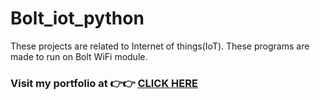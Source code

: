 # Bolt_iot_python

These projects are related to Internet of things(IoT). These programs are made to run on Bolt WiFi module.

### Visit my portfolio at 👉👉 [CLICK HERE](https://chandbud.me/)

